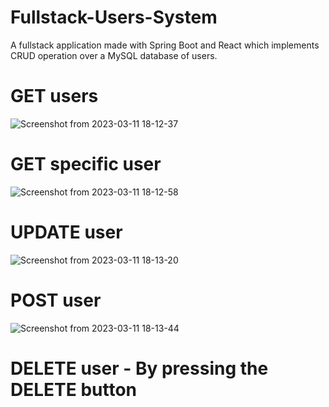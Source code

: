 # Fullstack-Users-System
A fullstack application made with Spring Boot and React which implements CRUD operation over a MySQL database of users.

# GET users

![Screenshot from 2023-03-11 18-12-37](https://user-images.githubusercontent.com/79147895/224495393-8bc43d1e-8363-4660-b5c6-7b33b7d16d3f.png)

# GET specific user

![Screenshot from 2023-03-11 18-12-58](https://user-images.githubusercontent.com/79147895/224495433-8ec999a0-1c84-4a9e-9b29-4cb864ff7854.png)

# UPDATE user

![Screenshot from 2023-03-11 18-13-20](https://user-images.githubusercontent.com/79147895/224495452-54f2d923-5229-4f42-ba79-19cc16acb218.png)

# POST user

![Screenshot from 2023-03-11 18-13-44](https://user-images.githubusercontent.com/79147895/224495503-edd06117-ebce-47fa-9f9a-8d1d436419bd.png)

# DELETE user - By pressing the DELETE button

